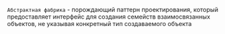 `Абстрактная фабрика` - порождающий паттерн проектирования, который предоставляет интерфейс для создания семейств взаимосвязанных объектов, не указывая конкретный тип создаваемого объекта

